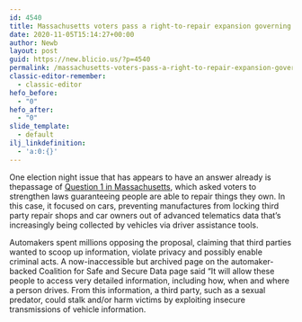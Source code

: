 ```yaml
---
id: 4540
title: Massachusetts voters pass a right-to-repair expansion governing vehicle data
date: 2020-11-05T15:14:27+00:00
author: Newb
layout: post
guid: https://new.blicio.us/?p=4540
permalink: /massachusetts-voters-pass-a-right-to-repair-expansion-governing-vehicle-data/
classic-editor-remember:
  - classic-editor
hefo_before:
  - "0"
hefo_after:
  - "0"
slide_template:
  - default
ilj_linkdefinition:
  - 'a:0:{}'
---
```

One election night issue that has appears to have an answer already is thepassage of [Question 1 in Massachusetts](https://www.engadget.com/motor-vehicle-data-question-1-081059455.html), which asked voters to strengthen laws guaranteeing people are able to repair things they own. In this case, it focused on cars, preventing manufactures from locking third party repair shops and car owners out of advanced telematics data that’s increasingly being collected by vehicles via driver assistance tools.

Automakers spent millions opposing the proposal, claiming that third parties wanted to scoop up information, violate privacy and possibly enable criminal acts. A now-inaccessible but archived page on the automaker-backed Coalition for Safe and Secure Data page said “It will allow these people to access very detailed information, including how, when and where a person drives. From this information, a third party, such as a sexual predator, could stalk and/or harm victims by exploiting insecure transmissions of vehicle information.